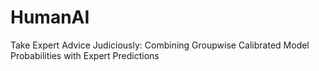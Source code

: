 # HumanAI
Take Expert Advice Judiciously: Combining Groupwise Calibrated Model Probabilities with Expert Predictions

